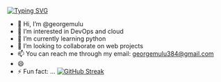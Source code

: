 [![Typing SVG](https://readme-typing-svg.demolab.com?font=Fira+Code&pause=1000&color=2A86F7&width=435&lines=Python+developer;George+Mulu)](https://git.io/typing-svg)
- 👋 Hi, I’m @georgemulu
- 👀 I’m interested in DevOps and cloud
- 🌱 I’m currently learning python
- 💞️ I’m looking to collaborate on web projects
- 📫 You can reach me through my email: georgemulu384@gmail.com
- 😄 
- ⚡ Fun fact: ...
[![GitHub Streak](https://streak-stats.demolab.com?user=georgemulu&theme=algolia)](https://git.io/streak-stats)
<!---
georgemulu/georgemulu is a ✨ special ✨ repository because its `README.md` (this file) appears on your GitHub profile.
You can click the Preview link to take a look at your changes.
--->
